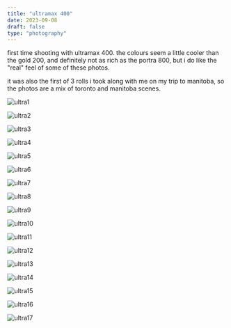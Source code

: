 ```yaml
---
title: "ultramax 400"
date: 2023-09-08
draft: false
type: "photography"
---
```


first time shooting with ultramax 400. the colours seem a little cooler than the gold 200, and definitely not as rich as the portra 800, but i do like the "real" feel of some of these photos.

it was also the first of 3 rolls i took along with me on my trip to manitoba, so the photos are a mix of toronto and manitoba scenes.

![ultra1](/R1-06603-0003.jpg)

![ultra2](/R1-06603-0004.jpg)

![ultra3](/R1-06603-0006.jpg)

![ultra4](/R1-06603-0008.jpg)

![ultra5](/R1-06603-0010.jpg)

![ultra6](/R1-06603-0012.jpg)

![ultra7](/R1-06603-0013.jpg)

![ultra8](/R1-06603-0014.jpg)

![ultra9](/R1-06603-0019.jpg)

![ultra10](/R1-06603-0022.jpg)

![ultra11](/R1-06603-0026.jpg)

![ultra12](/R1-06603-0031.jpg)

![ultra13](/R1-06603-0027.jpg)

![ultra14](/R1-06603-0028.jpg)

![ultra15](/R1-06603-0035.jpg)

![ultra16](/R1-06603-0037.jpg)

![ultra17](/R1-06603-0036.jpg)
